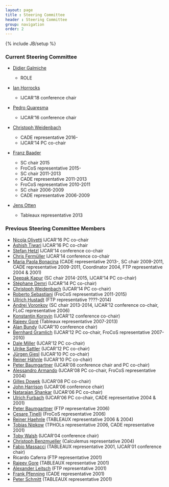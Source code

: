 ```yaml
---
layout: page
title : Steering Committee
header : Steering Committee
group: navigation
order: 2
---
```

{% include JB/setup %}

### Current Steering Committee

- [Didier Galmiche](https://members.loria.fr/DGalmiche/files/)
    - ROLE

- [Ian Horrocks](http://www.cs.ox.ac.uk/ian.horrocks/)
	- IJCAR'18 conference chair

- [Pedro Quaresma](https://www.mat.uc.pt/~pedro/)
	- IJCAR'16 conference chair

- [Christoph Weidenbach](http://www.mpi-inf.mpg.de/~weidenb/) 
	- CADE representative 2016- 
	- IJCAR'14 PC co-chair

- [Franz Baader](http://lat.inf.tu-dresden.de/~baader/index-en.html) 
	- SC chair 2015
	- FroCoS representative 2015- 
	- SC chair 2011-2013
	- CADE representative 2011-2013
	- FroCoS representative 2010-2011
	- SC chair 2006-2009 
	- CADE representative 2006-2009

- [Jens Otten](http://www.cs.uni-potsdam.de/~jeotten/) 
	- Tableaux representative 2013


### Previous Steering Committee Members

- [Nicola Olivetti](http://www.lsis.org/olivetti/) IJCAR'16 PC co-chair
- [Ashish Tiwari](http://www.csl.sri.com/users/tiwari/) IJCAR'16 PC co-chair
- [Stefan Hetzl](http://www.logic.at/staff/hetzl/) IJCAR'14 conference co-chair
- [Chris Fermüller](http://www.logic.at/staff/chrisf/) IJCAR'14 conference co-chair
- [Maria Paola Bonacina](http://profs.sci.univr.it/~bonacina/)  (CADE representative 2013-, SC chair 2009-2011, CADE representative 2009-2011, Coordinator 2004, FTP representative 2004 & 2001)
- [Deepak Kapur](http://www.cs.unm.edu/~kapur/) (SC chair 2014-2015, IJCAR'14 PC co-chair)
- [Stéphane Demri](http://www.lsv.ens-cachan.fr/~demri/) (IJCAR'14 PC co-chair)
- [Christoph Weidenbach](http://www.mpi-inf.mpg.de/~weidenb/) (IJCAR'14 PC co-chair)
- [Roberto Sebastiani](http://disi.unitn.it/~rseba/) (FroCoS representative 2011-2015)
- [Ullrich Hustadt](http://www.csc.liv.ac.uk/~ullrich/) (FTP representative ????-2014)
- [Andrei Voronkov](http://www.voronkov.com/) (SC chair 2013-2014, IJCAR'12 conference co-chair, FLoC representative 2006)
- [Konstantin Korovin](http://www.cs.man.ac.uk/~korovink/) (IJCAR'12 conference co-chair)
- [Rajeev Goré](http://users.rsise.anu.edu.au/~rpg/) (Tableaux representative 2007-2013)
- [Alan Bundy](http://homepages.inf.ed.ac.uk/bundy/) (IJCAR'10 conference chair)
- [Bernhard Gramlich](http://www.logic.at/staff/gramlich/) (IJCAR'12 PC co-chair, FroCoS representative 2007-2010)
- [Dale Miller](http://www.lix.polytechnique.fr/~dale/) (IJCAR'12 PC co-chair)
- [Ulrike Sattler](http://www.cs.man.ac.uk/~sattler/) (IJCAR'12 PC co-chair)
- [Jürgen Giesl](http://verify.rwth-aachen.de/giesl/) (IJCAR'10 PC co-chair)
- [Reiner Hähnle](http://www.cs.chalmers.se/~reiner/) (IJCAR'10 PC co-chair)
- [Peter Baumgartner](http://users.rsise.anu.edu.au/~baumgart/) (IJCAR'08 conference chair and PC co-chair)
- [Alessandro Armando](http://www.ai-lab.it/armando/) (IJCAR'08 PC co-chair, FroCoS representative 2004)
- [Gilles Dowek](http://www.lix.polytechnique.fr/~dowek/) (IJCAR'08 PC co-chair)
- [John Harrison](http://www.cl.cam.ac.uk/~jrh13/) (IJCAR'06 conference chair)
- [Natarajan Shankar](http://www.csl.sri.com/users/shankar/) (IJCAR'06 PC co-chair)
- [Ulrich Furbach](https://www.uni-koblenz-landau.de/de/koblenz/fb4/ifi/AGKI/Mitarbeiter/Professoren/Furbach/ulrich-furbach) (IJCAR'06 PC co-chair, CADE representative 2004 & 2001)
- [Peter Baumgartner](http://users.cecs.anu.edu.au/~baumgart/) (FTP representative 2006)
- [Cesare Tinelli](http://homepage.cs.uiowa.edu/~tinelli/) (FroCoS representative 2006)
- [Reiner Haehnle](https://www.se.tu-darmstadt.de/se/group-members/reiner-haehnle/) (TABLEAUX representative 2006 & 2004)
- [Tobias Nipkow](http://www21.in.tum.de/~nipkow/) (TPHOLs representative 2006, CADE representative 2001)
- [Toby Walsh](http://www.cse.unsw.edu.au/~tw/) (IJCAR'04 conference chair)
- [Christoph Benzmueller](https://page.mi.fu-berlin.de/cbenzmueller/) (Calculemus representative 2004)
- [Fabio Massacci](https://www5.unitn.it/People/it/Web/Persona/PER0003620#INFO) (TABLEAUX representative 2001, IJCAR'01 conference chair)
- Ricardo Caferra (FTP representative 2001)
- [Rajeev Gore](http://users.cecs.anu.edu.au/~rpg/) (TABLEAUX representative 2001)
- [Alexander Leitsch](https://www.logic.at/staff/leitsch/) (FTP representative 2001)
- [Frank Pfenning](http://www.cs.cmu.edu/~fp/) (CADE representative 2001)
- [Peter Schmitt](https://lfm.iti.kit.edu/pschmitt.php) (TABLEAUX representative 2001)
